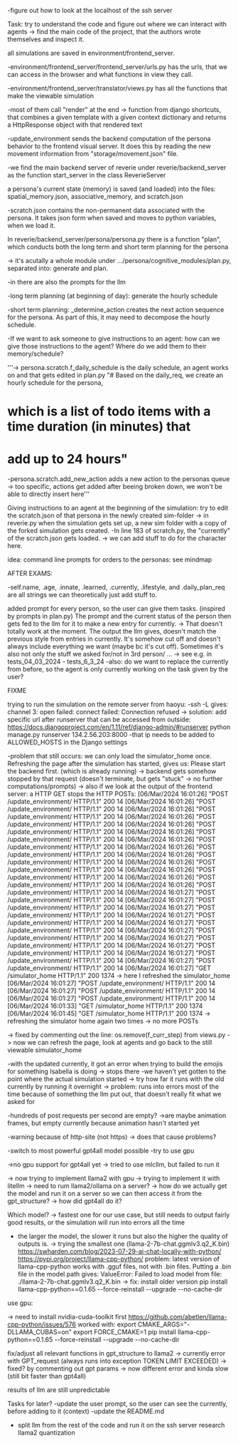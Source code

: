 -figure out how to look at the localhost of the ssh server


Task: try to understand the code and figure out where we can interact with agents
-> find the main code of the project, that the authors wrote themselves and inspect it.


all simulations are saved in environment/frontend_server.

-environment/frontend_server/frontend_server/urls.py has the urls,
that we can access in the browser and what functions in view they call.

-environment/frontend_server/translator/views.py
has all the functions that make the viewable simulation

-most of them call "render" at the end
-> function from django shortcuts, that combines a given template with a given context dictionary and returns a HttpResponse object with that rendered text

-update_environment sends the backend computation of the persona behavior to the frontend visual server. It does this by  reading the new movement information from "storage/movement.json" file.

-we find the main backend server of reverie under reverie/backend_server as the function start_server in the class ReverieServer




a persona's current state (memory) is saved (and loaded) into the files: spatial_memory.json, associative_memory, and scratch.json

-scratch.json contains the non-permanent data associated with the persona. It takes json form when saved and moves to python variables, when we load it.




In reverie/backend_server/persona/persona.py there is a function "plan", which conducts both the long term and short term planning for the persona

-> it's acutally a whole module under .../persona/cognitive_modules/plan.py,
separated into: generate and plan.

-in there are also the prompts for the llm

-long term planning (at beginning of day): generate the hourly schedule

-short term planning: _determine_action creates the next action sequence for the persona. As part of this, it may need to decompose the hourly schedule.


-If we want to ask someone to give instructions to an agent: how can we give those instructions to the agent? Where do we add them to their memory/schedule?


'''-> persona.scratch.f_daily_schedule is the daily schedule, an agent works on and that gets edited in plan.py
"# Based on the daily_req, we create an hourly schedule for the persona, 
# which is a list of todo items with a time duration (in minutes) that 
# add up to 24 hours"
-persona.scratch.add_new_action adds a new action to the personas queue
-> too specific, actions get added after beeing broken down, we won't be able to directly insert here'''


Giving instructions to an agent at the beginning of the simulation: try to edit the scratch.json of that persona in the newly created sim-folder
-> in reverie.py when the simulation gets set up, a new sim folder with a copy of the forked simulation gets created.
-In line 183 of scratch.py, the "currently" of the scratch.json gets loaded.
-> we can add stuff to do for the character here.


idea: command line prompts for orders to the personas:
see mindmap



AFTER EXAMS:


-self.name, .age, .innate, .learned, .currently, .lifestyle, and  .daily_plan_req are all strings we can theoretically just add stuff to.

added prompt for every person, so the user can give them tasks.
(inspired by prompts in plan.py)
The prompt and the current status of the person then gets fed to the llm for it to make a new entry for currently.
-> That doesn't totally work at the moment. The output the llm gives, doesn't match the previous style from entries in currently. It's somehow cut off and doesn't always include everything we want (maybe bc it's cut off). Sometimes it's also not only the stuff we asked for/not in 3rd person/ ...
-> see e.g. in tests_04_03_2024 - tests_6_3_24
-also: do we want to replace the currently from before, so the agent is only currently working on the task given by the user?

FIXME

trying to run the simulation on the remote server from haoyu:
-ssh -L gives: channel 3: open failed: connect failed: Connection refused
-> solution: add specific url after runserver that can be accessed from outside:
https://docs.djangoproject.com/en/1.11/ref/django-admin/#runserver
python manage.py runserver 134.2.56.203:8000
-that ip needs to be added to ALLOWED_HOSTS in the Django settings

-problem that still occurs: we can only load the simulator_home once. Refreshing the page after the simulation has started, gives us:
Please start the backend first. 
(which is already running)
-> backend gets somehow stopped by that request (doesn't terminate, but gets "stuck" -> no further computations/prompts)
-> also if we look at the output of the frontend server: a HTTP GET stops the HTTP POSTs:
[06/Mar/2024 16:01:26] "POST /update_environment/ HTTP/1.1" 200 14
[06/Mar/2024 16:01:26] "POST /update_environment/ HTTP/1.1" 200 14
[06/Mar/2024 16:01:26] "POST /update_environment/ HTTP/1.1" 200 14
[06/Mar/2024 16:01:26] "POST /update_environment/ HTTP/1.1" 200 14
[06/Mar/2024 16:01:26] "POST /update_environment/ HTTP/1.1" 200 14
[06/Mar/2024 16:01:26] "POST /update_environment/ HTTP/1.1" 200 14
[06/Mar/2024 16:01:26] "POST /update_environment/ HTTP/1.1" 200 14
[06/Mar/2024 16:01:26] "POST /update_environment/ HTTP/1.1" 200 14
[06/Mar/2024 16:01:26] "POST /update_environment/ HTTP/1.1" 200 14
[06/Mar/2024 16:01:26] "POST /update_environment/ HTTP/1.1" 200 14
[06/Mar/2024 16:01:26] "POST /update_environment/ HTTP/1.1" 200 14
[06/Mar/2024 16:01:26] "POST /update_environment/ HTTP/1.1" 200 14
[06/Mar/2024 16:01:26] "POST /update_environment/ HTTP/1.1" 200 14
[06/Mar/2024 16:01:27] "POST /update_environment/ HTTP/1.1" 200 14
[06/Mar/2024 16:01:27] "POST /update_environment/ HTTP/1.1" 200 14
[06/Mar/2024 16:01:27] "POST /update_environment/ HTTP/1.1" 200 14
[06/Mar/2024 16:01:27] "POST /update_environment/ HTTP/1.1" 200 14
[06/Mar/2024 16:01:27] "POST /update_environment/ HTTP/1.1" 200 14
[06/Mar/2024 16:01:27] "POST /update_environment/ HTTP/1.1" 200 14
[06/Mar/2024 16:01:27] "POST /update_environment/ HTTP/1.1" 200 14
[06/Mar/2024 16:01:27] "POST /update_environment/ HTTP/1.1" 200 14
[06/Mar/2024 16:01:27] "POST /update_environment/ HTTP/1.1" 200 14
[06/Mar/2024 16:01:27] "POST /update_environment/ HTTP/1.1" 200 14
[06/Mar/2024 16:01:27] "GET /simulator_home HTTP/1.1" 200 1374
-> here I refreshed the simulator_home
[06/Mar/2024 16:01:27] "POST /update_environment/ HTTP/1.1" 200 14
[06/Mar/2024 16:01:27] "POST /update_environment/ HTTP/1.1" 200 14
[06/Mar/2024 16:01:27] "POST /update_environment/ HTTP/1.1" 200 14
[06/Mar/2024 16:01:33] "GET /simulator_home HTTP/1.1" 200 1374
[06/Mar/2024 16:01:45] "GET /simulator_home HTTP/1.1" 200 1374
-> refreshing the simulator home again two times
-> no more POSTs

-> fixed by commenting out the line:
os.remove(f_curr_step) from views.py
-> now we can refresh the page, look at agents and go back to the
still viewable simulator_home


-with the updated currently, it got an error when trying to build the emojis for something Isabella is doing
-> stops there
-we haven't yet gotten to the point where the actual simulation started
-> try how far it runs with the old currently by running it overnight
-> problem: runs into errors most of the time because of something the llm put out,
that doesn't really fit what we asked for

-hundreds of post requests per second are empty?
->are maybe animation frames, but empty currently because animation hasn't started yet


-warning because of http-site (not https) -> does that cause problems?


-switch to most powerful gpt4all model possible
-try to use gpu

->no gpu support for gpt4all yet
-> tried to use mlcllm, but failed to run it

-> now trying to implement llama2 with gpu
-> trying to implement it with litellm
-> need to rum llama2/ollama on a server?
-> how do we actually get the model and run it on a server
so we can then access it from the gpt_structure?
-> how did gpt4all do it?

Which model?
-> fastest one for our use case, but still needs to output
fairly good results, or the simulation will run into errors all the time
- the larger the model, the slower it runs but also the higher the quality of
outputs is.
-> trying the smallest one (llama-2-7b-chat.ggmlv3.q2_K.bin)
https://swharden.com/blog/2023-07-29-ai-chat-locally-with-python/
https://pypi.org/project/llama-cpp-python/
problem: latest version of llama-cpp-python works with .gguf files,
not with .bin files. Putting a .bin file in the model path gives:
ValueError: Failed to load model from file: ./llama-2-7b-chat.ggmlv3.q2_K.bin
-> fix: install older version
pip install llama-cpp-python==0.1.65 --force-reinstall --upgrade --no-cache-dir



use gpu:

-> need to install nvidia-cuda-toolkit first
https://github.com/abetlen/llama-cpp-python/issues/576
worked with:
export CMAKE_ARGS="-DLLAMA_CUBAS=on"
export FORCE_CMAKE=1
pip install llama-cpp-python==0.1.65 --force-reinstall --upgrade --no-cache-dir

fix/adjust all relevant functions in gpt_structure to llama2
-> currently error with GPT_request (always runs into exception TOKEN LIMIT EXCEEDED)
-> fixed? by commenting out gpt params -> now different error and kinda slow (still bit faster than gpt4all)

results of llm are still unpredictable

Tasks for later?
-update the user prompt, so the user can see the currently, before adding to it (context)
-update the README.md
- split llm from the rest of the code and run it on the ssh server
research llama2 quantization


